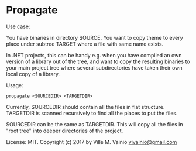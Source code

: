 # Propagate

Use case:

You have binaries in directory SOURCE. You want to copy theme to every place under subtree TARGET where a file with same name exists.

In .NET projects, this can be handy e.g. when you have compiled an own version of a library out of the tree, and want to copy the resulting binaries to your main project tree where several subdirectories have taken their own local copy of a library.

Usage:

```
propagate <SOURCEDIR> <TARGETDIR>
```

Currently, SOURCEDIR should contain all the files in flat structure. TARGETDIR is scanned recursively to find all the places to put the files.

SOURCEDIR can be the same as TARGETDIR. This will copy all the files in "root tree" into deeper directories of the project.

License: MIT. Copyright (c) 2017 by Ville M. Vainio <vivainio@gmail.com>
